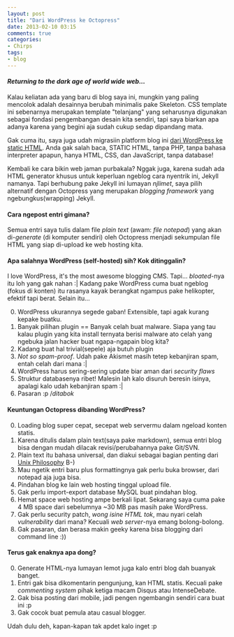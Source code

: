 ```yaml
---
layout: post
title: "Dari WordPress ke Octopress"
date: 2013-02-10 03:15
comments: true
categories: 
- Chirps
tags:
- blog
---
```



#### *Returning to the dark age of world wide web...*

Kalau keliatan ada yang baru di blog saya ini, mungkin yang paling mencolok 
adalah desainnya berubah minimalis pake Skeleton. CSS template ini sebenarnya 
merupakan template "telanjang" yang seharusnya digunakan sebagai fondasi 
pengembangan desain kita sendiri, tapi saya biarkan apa adanya karena yang 
begini aja sudah cukup sedap dipandang mata.

<!-- more -->

Gak cuma itu, saya juga udah migrasiin platform blog ini [dari WordPress ke 
static HTML](http://jason.pureconcepts.net/2013/01/migrating-wordpress-octopress/). 
Anda gak salah baca, STATIC HTML, tanpa PHP, tanpa bahasa 
interpreter apapun, hanya HTML, CSS, dan JavaScript, tanpa database!

Kembali ke cara bikin web jaman purbakala? Nggak juga, karena sudah ada HTML 
generator khusus untuk keperluan ngeblog cara nyentrik ini, Jekyll namanya. 
Tapi berhubung pake Jekyll ini lumayan *njlimet*, saya pilih alternatif dengan 
Octopress yang merupakan *blogging framework* yang ngebungkus(wrapping) Jekyll.


#### Cara ngepost entri gimana?

Semua entri saya tulis dalam file *plain text* (awam: *file notepad*) yang akan 
di-*generate* (di komputer sendiri) oleh Octopress menjadi sekumpulan file HTML 
yang siap di-upload ke web hosting kita. 


#### Apa salahnya WordPress (self-hosted) sih? Kok ditinggalin?

I love WordPress, it's the most awesome blogging CMS. Tapi... *bloated*-nya 
itu loh yang gak nahan :| Kadang pake WordPress cuma buat ngeblog (fokus di 
konten) itu rasanya kayak berangkat ngampus pake helikopter, efektif
tapi berat. Selain itu...

0. WordPress ukurannya segede gaban! Extensible, tapi agak kurang kepake buatku.
0. Banyak pilihan plugin == Banyak celah buat malware. Siapa yang tau kalau 
   plugin yang kita install ternyata berisi malware ato celah yang ngebuka jalan
   hacker buat ngapa-ngapain blog kita?
0. Kadang buat hal trivial(sepele) aja butuh plugin
0. *Not so spam-proof*. Udah pake Akismet masih tetep kebanjiran spam, entah 
   celah dari mana :|
0. WordPress harus sering-sering update biar aman dari *security flaws*
0. Struktur databasenya ribet! Malesin lah kalo disuruh beresin isinya, apalagi
   kalo udah kebanjiran spam :|
0. Pasaran :p /*ditabok*


#### Keuntungan Octopress dibanding WordPress?

0. Loading blog super cepat, secepat web servermu dalam ngeload konten statis.
0. Karena ditulis dalam plain text(saya pake markdown), semua entri blog bisa 
   dengan mudah dilacak revisi/perubahannya pake Git/SVN.
0. Plain text itu bahasa universal, dan diakui sebagai bagian penting dari [Unix
   Philosophy](http://en.wikipedia.org/wiki/Unix_philosophy) B-)
0. Mau ngetik entri baru plus formattingnya gak perlu buka browser, dari notepad
   aja juga bisa.
0. Pindahan blog ke lain web hosting tinggal upload file.
0. Gak perlu import-export database MySQL buat pindahan blog.
0. Hemat space web hosting ampe berkali lipat. Sekarang saya cuma pake 4 MB 
   space dari sebelumnya ~30 MB pas masih pake WordPress.
0. Gak perlu security patch, *wong isine HTML tok*, mau nyari celah 
   *vulnerability* dari mana? Kecuali *web server*-nya emang bolong-bolong. 
0. Gak pasaran, dan berasa makin geeky karena bisa blogging dari command line 
   :))


#### Terus gak enaknya apa dong?

0. Generate HTML-nya lumayan lemot juga kalo entri blog dah buanyak banget.
0. Entri gak bisa dikomentarin pengunjung, kan HTML statis. Kecuali pake 
   *commenting system* pihak ketiga macam Disqus atau IntenseDebate.
0. Gak bisa posting dari mobile, jadi pengen ngembangin sendiri cara buat ini :p
0. Gak cocok buat pemula atau casual blogger.


Udah dulu deh, kapan-kapan tak apdet kalo inget :p
